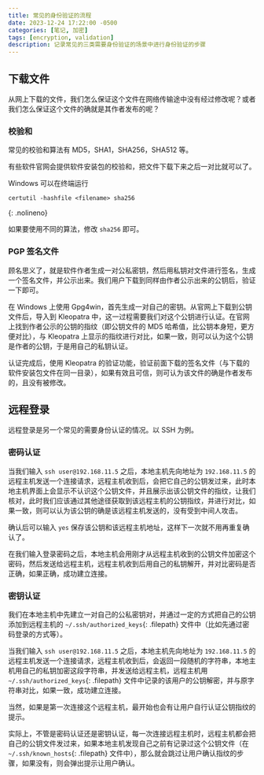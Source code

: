```yaml
---
title: 常见的身份验证的流程
date: 2023-12-24 17:22:00 -0500
categories: [笔记, 加密]
tags: [encryption, validation]
description: 记录常见的三类需要身份验证的场景中进行身份验证的步骤
---
```


## 下载文件

从网上下载的文件，我们怎么保证这个文件在网络传输途中没有经过修改呢？或者我们怎么保证这个文件的确就是其作者发布的呢？

### 校验和

常见的校验和算法有 MD5，SHA1，SHA256，SHA512 等。

有些软件官网会提供软件安装包的校验和，把文件下载下来之后一对比就可以了。

Windows 可以在终端运行

```batch
certutil -hashfile <filename> sha256
```
{: .nolineno}

如果要使用不同的算法，修改 `sha256` 即可。

### PGP 签名文件

顾名思义了，就是软件作者生成一对公私密钥，然后用私钥对文件进行签名，生成一个签名文件，并公示出来。我们用户下载到同样由作者公示出来的公钥后，验证一下即可。

在 Windows 上使用 Gpg4win，首先生成一对自己的密钥。从官网上下载到公钥文件后，导入到 Kleopatra 中，这一过程需要我们对这个公钥进行认证。在官网上找到作者公示的公钥的指纹（即公钥文件的 MD5 哈希值，比公钥本身短，更方便对比），与 Kleopatra 上显示的指纹进行对比，如果一致，则可以认为这个公钥是作者的公钥，于是用自己的私钥认证。

认证完成后，使用 Kleopatra 的验证功能，验证前面下载的签名文件（与下载的软件安装包文件在同一目录），如果有效且可信，则可认为该文件的确是作者发布的，且没有被修改。

## 远程登录

远程登录是另一个常见的需要身份认证的情况。以 SSH 为例。

### 密码认证

当我们输入 `ssh user@192.168.11.5` 之后，本地主机先向地址为 `192.168.11.5` 的远程主机发送一个连接请求，远程主机收到后，会把它自己的公钥发过来，此时本地主机界面上会显示不认识这个公钥文件，并且展示出该公钥文件的指纹，让我们核对，此时我们应该通过其他途径获取到该远程主机的公钥指纹，并进行对比，如果一致，则可以认为该公钥的确是该远程主机发送的，没有受到中间人攻击。

确认后可以输入 `yes` 保存该公钥和该远程主机地址，这样下一次就不用再重复确认了。

在我们输入登录密码之后，本地主机会用刚才从远程主机收到的公钥文件加密这个密码，然后发送给远程主机，远程主机收到后用自己的私钥解开，并对比密码是否正确，如果正确，成功建立连接。

### 密钥认证

我们在本地主机中先建立一对自己的公私密钥对，并通过一定的方式把自己的公钥添加到远程主机的 `~/.ssh/authorized_keys`{: .filepath} 文件中（比如先通过密码登录的方式等）。

当我们输入 `ssh user@192.168.11.5` 之后，本地主机先向地址为 `192.168.11.5` 的远程主机发送一个连接请求，远程主机收到后，会返回一段随机的字符串，本地主机用自己的私钥加密这段字符串，并发送给远程主机，远程主机用 `~/.ssh/authorized_keys`{: .filepath} 文件中记录的该用户的公钥解密，并与原字符串对比，如果一致，成功建立连接。

当然，如果是第一次连接这个远程主机，最开始也会有让用户自行认证公钥指纹的提示。

实际上，不管是密码认证还是密钥认证，每一次连接远程主机时，远程主机都会把自己的公钥文件发过来，如果本地主机发现自己之前有记录过这个公钥文件（在 `~/.ssh/known_hosts`{: .filepath} 文件中），那么就会跳过让用户确认指纹的步骤，如果没有，则会弹出提示让用户确认。

